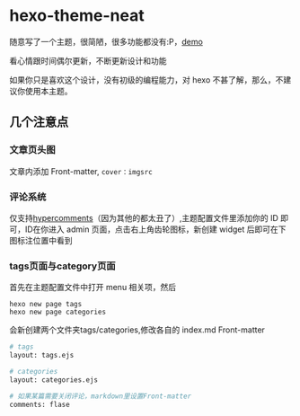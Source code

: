 # hexo-theme-neat

随意写了一个主题，很简陋，很多功能都没有:P，[demo](http://blog.shinji.me)

看心情跟时间偶尔更新，不断更新设计和功能

如果你只是喜欢这个设计，没有初级的编程能力，对 hexo 不甚了解，那么，不建议你使用本主题。

## 几个注意点
### 文章页头图
文章内添加 Front-matter, ```cover：imgsrc```

### 评论系统
仅支持[hypercomments](https://www.hypercomments.com/)（因为其他的都太丑了）,主题配置文件里添加你的 ID 即可，ID在你进入 admin 页面，点击右上角齿轮图标，新创建 widget 后即可在下图标注位置中看到

### tags页面与category页面

首先在主题配置文件中打开 menu 相关项，然后

```
hexo new page tags
hexo new page categories
``` 
会新创建两个文件夹tags/categories,修改各自的 index.md Front-matter

```bash
# tags
layout: tags.ejs

# categories
layout: categories.ejs

# 如果某篇需要关闭评论，markdown里设置Front-matter
comments: flase
```
